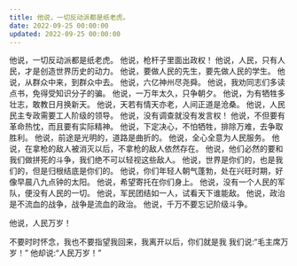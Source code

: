 ```yaml
---
title: 他说，一切反动派都是纸老虎。
date: 2022-09-25 00:00:00
updated: 2022-09-25 00:00:00
---
```


他说，一切反动派都是纸老虎。
他说，枪杆子里面出政权！
他说，人民，只有人民，才是创造世界历史的动力。
他说，要做人民的先生，要先做人民的学生。
他说，从群众中来，到群众中去。
他说，六亿神州尽尧舜。
他说，我劝同志们多读点书，免得受知识分子的骗。
他说，一万年太久，只争朝夕。
他说，为有牺牲多壮志，敢教日月换新天。
他说，天若有情天亦老，人间正道是沧桑。
他说，人民民主专政需要工人阶级的领导。
他说，没有调查就没有发言权！
他说，不但要有革命热忱，而且要有实际精神。
他说，下定决心，不怕牺牲，排除万难，去争取胜利。
他说，前途是光明的，道路是曲折的。
他说，全心全意为人民服务。
他说，在拿枪的敌人被消灭以后，不拿枪的敌人依然存在。
他说，他们必然的要和我们做拼死的斗争，我们绝不可以轻视这些敌人。
他说，世界是你们的，也是我们的，但是归根结底是你们的。
他说，你们年轻人朝气蓬勃，处在兴旺时期，好像早晨八九点钟的太阳。
他说，希望寄托在你们身上。
他说，没有一个人民的军队，便没有人民的一切。
他说，军民团结如一人，试看天下谁能敌。
他说，政治是不流血的战争，战争是流血的政治。
他说，千万不要忘记阶级斗争。

他说，人民万岁！

不要时时怀念，我也不要指望我回来，我离开以后，你们就是我
我们说:“毛主席万岁！”
他却说:“人民万岁！”
